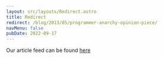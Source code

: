 ```yaml
---
layout: src/layouts/Redirect.astro
title: Redirect
redirect: /blog/2013/05/programmer-anarchy-opinion-piece/
navMenu: false
pubDate: 2022-09-17
---
```

<div>
Our article feed can be found <a href="/blog/2013/05/programmer-anarchy-opinion-piece/">here</a>
</div>
